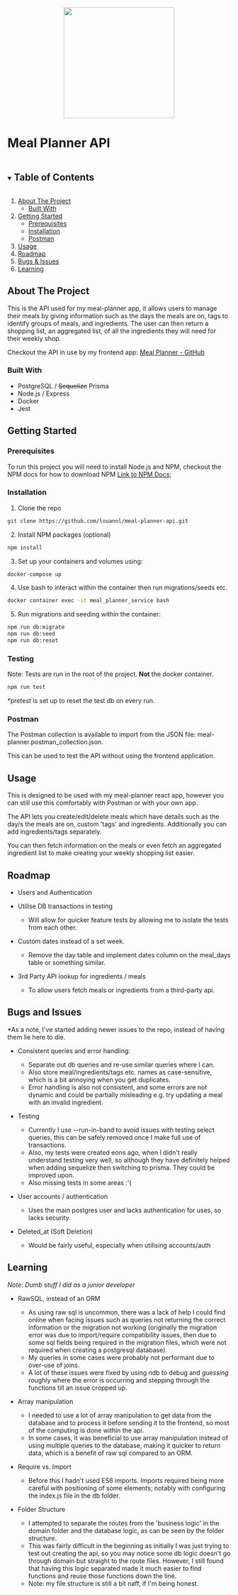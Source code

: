<p align="center">
  <img height="250" src="https://user-images.githubusercontent.com/63197150/184966519-d5c398b0-86ae-4d91-99ec-55f53d8e7283.png">
</p>

# Meal Planner API

<!-- TABLE OF CONTENTS -->
<details open="open">
  <summary><h2 style="display: inline-block">Table of Contents</h2></summary>
  <ol>
    <li>
      <a href="#about-the-project">About The Project</a>
      <ul>
        <li><a href="#built-with">Built With</a></li>
      </ul>
    </li>
    <li>
      <a href="#getting-started">Getting Started</a>
      <ul>
        <li><a href="#prerequisites">Prerequisites</a></li>
        <li><a href="#installation">Installation</a></li>
        <li><a href="#postman">Postman</a></li>
      </ul>
    </li>
    <li><a href="#usage">Usage</a></li>
    <li><a href="#roadmap">Roadmap</a></li>
    <li><a href="#bugs-and-issues">Bugs & Issues</a></li>
    <li><a href="#learning">Learning</a></li>
  </ol>
</details>

<!-- ABOUT THE PROJECT -->
## About The Project
This is the API used for my meal-planner app, it allows users to manage their meals by giving information such as the 
days the meals are on, tags to identify groups of meals, and ingredients. 
The user can then return a shopping list, an aggregated list, of all the ingredients they 
will need for their weekly shop.

Checkout the API in use by my frontend app: 
[Meal Planner - GitHub](https://github.com/louannl/meal-planner.git)

### Built With
- PostgreSQL / ~~Sequelize~~ Prisma
- Node.js / Express
- Docker
- Jest

<!-- GETTING STARTED -->
## Getting Started

### Prerequisites
To run this project you will need to install Node.js and NPM, checkout the NPM docs for how to download NPM 
[Link to NPM Docs](https://docs.npmjs.com/downloading-and-installing-node-js-and-npm);

### Installation
1. Clone the repo
  ```sh
  git clone https://github.com/louannl/meal-planner-api.git
  ```
2. Install NPM packages (optional)
  ```sh
  npm install
  ```
3. Set up your containers and volumes using:
  ```sh
  docker-compose up
  ```
4. Use bash to interact within the container then run migrations/seeds etc.
  ```sh
  docker container exec -it meal_planner_service bash
  ```
5. Run migrations and seeding within the container:
  ```sh
  npm run db:migrate
  npm run db:seed
  npm run db:reset
  ```

### Testing
Note: Tests are run in the root of the project. **Not** the docker container.
```sh
npm run test
```
*pretest is set up to reset the test db on every run.

### Postman
The Postman collection is available to import from the JSON file: meal-planner.postman_collection.json.

This can be used to test the API without using the frontend application.

<!-- USAGE EXAMPLES -->
## Usage
This is designed to be used with my meal-planner react app, however you can still use this comfortably with Postman or with your own app.

The API lets you create/edit/delete meals which have details such as the day/s the meals are on, custom 'tags' and ingredients. Additionally you can add ingredients/tags separately. 

You can then fetch information on the meals or even fetch an aggregated ingredient list to make creating your weekly shopping list easier.

## Roadmap
- Users and Authentication
  
- Utilise DB transactions in testing
  - Will allow for quicker feature tests by allowing me to isolate the tests from each other.

- Custom dates instead of a set week.
  - Remove the day table and implement dates column on the meal_days table or something similar.

- 3rd Party API lookup for ingredients / meals
  - To allow users fetch meals or ingredients from a third-party api.

<!-- BUGS AND ISSUES -->
## Bugs and Issues
*As a note, I've started adding newer issues to the repo, instead of having them lie here to die.
- Consistent queries and error handling:
  - Separate out db queries and re-use similar queries where I can.
  - Also store meal/ingredients/tags etc. names as case-sensitive, which is a bit annoying when 
  you get duplicates.
  - Error handling is also not consistent, and some errors are not dynamic and could be partially misleading
    e.g. try updating a meal with an invalid ingredient.

- Testing
  - Currently I use --run-in-band to avoid issues with testing select queries, this can be
    safely removed once I make full use of transactions.
  - Also, my tests were created eons ago, when I didn't really understand testing very well, so
    although they have definitely helped when adding sequelize then switching to prisma. They could
    be improved upon.
  - Also missing tests in some areas :'(

- User accounts / authentication
  - Uses the main postgres user and lacks authentication for uses, so lacks security.

- Deleted_at (Soft Deletion)
  - Would be fairly useful, especially when utilising accounts/auth

<!-- LEARNING -->
## Learning 
*Note: Dumb stuff I did as a junior developer*
- RawSQL, instead of an ORM
  - As using raw sql is uncommon, there was a lack of help I could find online when facing issues such as queries not 
  returning the correct information or the migration not working (originally the migration error
  was due to import/require compatibility issues, then due to some sql fields being required in
  the migration files, which were not required when creating a postgresql database).
  - My queries in some cases were probably not performant due to over-use of joins.
  - A lot of these issues were fixed by using ndb to debug and *guessing* roughly where the error
  is occurring and stepping through the functions till an issue cropped up.

- Array manipulation
  - I needed to use a lot of array manipulation to get data from the database and to process it
  before sending it to the frontend, so most of the computing is done within the api.
  - In some cases, it was beneficial to use array manipulation instead of using multiple queries 
  to the database, making it quicker to return data, which is a benefit of raw sql compared to an
  ORM.

- Require vs. Import
  - Before this I hadn't used ES6 imports. Imports required being more careful with positioning
  of some elements; notably with configuring the index.js file in the db folder.

- Folder Structure
  - I attempted to separate the routes from the 'business logic' in the domain folder and the 
  database logic, as can be seen by the folder structure.
  - This was fairly difficult in the beginning as initially I was just trying to test out 
  creating the api, so you may notice some db logic doesn't go through domain but straight to
  the route files. However, I still found that having this logic separated made it much easier 
  to find functions and reuse those functions down the line.
  - Note: my file structure is still a bit naff, if I'm being honest.
